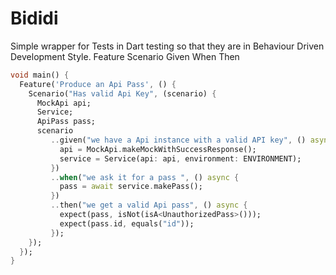 # Bididi

Simple wrapper for Tests in Dart testing so that they are in Behaviour Driven Development Style.
Feature
Scenario
Given When Then

```dart
void main() {
  Feature('Produce an Api Pass', () {
    Scenario("Has valid Api Key", (scenario) {
      MockApi api;
      Service;
      ApiPass pass;
      scenario
         ..given("we have a Api instance with a valid API key", () async {
           api = MockApi.makeMockWithSuccessResponse();
           service = Service(api: api, environment: ENVIRONMENT);
         })
         ..when("we ask it for a pass ", () async {
           pass = await service.makePass();
         })
         ..then("we get a valid Api pass", () async {
           expect(pass, isNot(isA<UnauthorizedPass>()));
           expect(pass.id, equals("id"));
         }); 
    });
  });
}
```
